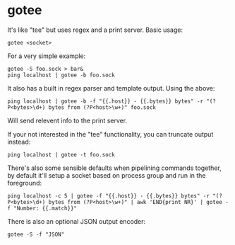# gotee
It's like "tee" but uses regex and a print server. Basic usage:
```
gotee <socket>
```

For a very simple example:
```
gotee -S foo.sock > bar&
ping localhost | gotee -b foo.sock
```

It also has a built in regex parser and template output. Using the above:
```
ping localhost | gotee -b -f "{{.host}} - {{.bytes}} bytes" -r "(?P<bytes>\d+) bytes from (?P<host>\w+)" foo.sock
```
Will send relevent info to the print server.

If your not interested in the "tee" functionality, you can truncate output instead:
```
ping localhost | gotee -t foo.sock
```

There's also some sensible defaults when pipelining commands together, by default it'll setup a socket based on process group and run in the foreground:
```
ping localhost -c 5 | gotee -f "{{.host}} - {{.bytes}} bytes" -r "(?P<bytes>\d+) bytes from (?P<host>\w+)" | awk 'END{print NR}' | gotee -f "Number: {{.match}}"
```

There is also an optional JSON output encoder:
```
gotee -S -f "JSON"
```
